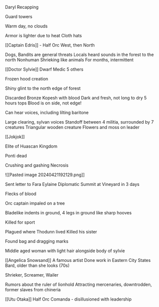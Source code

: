Daryl Recapping

Guard towers

Warm day, no clouds

Armor is lighter due to heat
Cloth hats

[[Captain Edris]] - Half Orc
West, then North

Dogs, Bandits are general threats
Locals heard sounds in the forest to the north
Nonhuman Shrieking like animals
For months, intermittent

[[Doctor Sylvie]] Dwarf Medic
5 others

Frozen hood creation


Shiny glint to the north edge of forest

Discarded Bronze Kopesh with blood
Dark and fresh, not long to dry
5 hours tops
Blood is on side, not edge!

Can hear voices, including lilting baritone

Large clearing, sylvan voices
Standoff between 4 militia, surrounded by 7 creatures
Triangular wooden creature
Flowers and moss on leader

[[Jokjok]]

Elite of Huascan Kingdom

Ponti dead

Crushing and gashing
Necrosis

![[Pasted image 20240421192129.png]]


Sent letter to Fara Eylaine
Diplomatic Summit at Vineyard in 3 days

Flecks of blood

Orc captain impaled on a tree

Bladelike indents in ground, 4 legs in ground
like sharp hooves

Killed for sport

Plagued where Thodunn lived
Killed his sister

Found bag and dragging marks

Middle aged woman with light hair
alongside body of sylvie

[[Angelica Snowsand]]
	A famous artist
	Done work in Eastern City States
	Bard, older than she looks (70s)

Shrieker, Screamer, Wailer

Rumors about the ruler of lionhold
Attracting mercenaries, downtrodden, former slaves from chineria

[[Utu Otaka]] 
Half Orc Comanda - disillusioned with leadership
